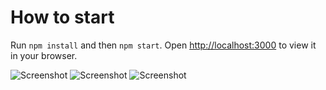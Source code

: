 # How to start

Run `npm install` and then `npm start`.
Open [http://localhost:3000](http://localhost:3000) to view it in your browser.

![Screenshot](docs/screenshots/sscreenshot1.png)
![Screenshot](docs/screenshots/sscreenshot2.png)
![Screenshot](docs/screenshots/sscreenshot3.png)
